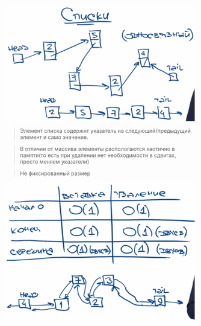 ![img.png](assets/img_2.png)

> Элемент списка содержит указатель на следующий/предыдущий элемент и само значение.

> В отличии от массива элементы распологаются хаотично в памяти(то есть при удалении нет необходимости в сдвигах, просто меняем указатели)
 
> Не фиксированный размер 

![img_1.png](assets/img_3.png)
